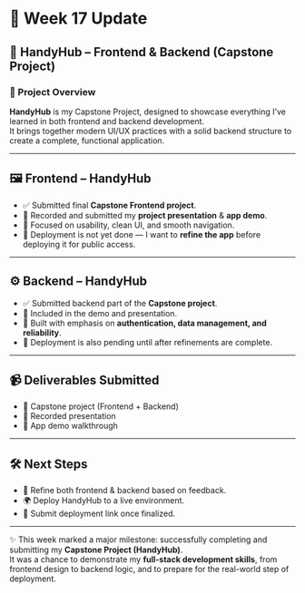 # 📌 Week 17 Update

## 🚀 HandyHub – Frontend & Backend (Capstone Project)

### 🎯 Project Overview
**HandyHub** is my Capstone Project, designed to showcase everything I’ve learned in both frontend and backend development.  
It brings together modern UI/UX practices with a solid backend structure to create a complete, functional application.

---

## 🖼️ Frontend – HandyHub
- ✅ Submitted final **Capstone Frontend project**.  
- 🎥 Recorded and submitted my **project presentation** & **app demo**.  
- 🎨 Focused on usability, clean UI, and smooth navigation.  
- 🚧 Deployment is not yet done — I want to **refine the app** before deploying it for public access.

---

## ⚙️ Backend – HandyHub
- ✅ Submitted backend part of the **Capstone project**.  
- 🎥 Included in the demo and presentation.  
- 🔐 Built with emphasis on **authentication, data management, and reliability**.  
- 🚧 Deployment is also pending until after refinements are complete.

---

## 📹 Deliverables Submitted
- 📝 Capstone project (Frontend + Backend)  
- 🎤 Recorded presentation  
- 📱 App demo walkthrough  

---

## 🛠️ Next Steps
- 🔄 Refine both frontend & backend based on feedback.  
- 🌍 Deploy HandyHub to a live environment.  
- 📎 Submit deployment link once finalized.  

---

✨ This week marked a major milestone: successfully completing and submitting my **Capstone Project (HandyHub)**.  
It was a chance to demonstrate my **full-stack development skills**, from frontend design to backend logic, and to prepare for the real-world step of deployment.  
